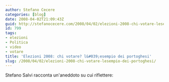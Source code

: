 ```yaml
---
author: Stefano Cecere
categories: [blog]
date: 2008-04-02T21:09:43Z
guid: http://stefanocecere.com/2008/04/02/elezioni-2008-chi-votare-lesempio-dei-portoghesi/
id: 799
tags:
- elezioni
- Politica
- video
- votare
title: 'Elezioni 2008: chi votare? l&#039;esempio dei portoghesi'
slug: /2008/04/02/elezioni-2008-chi-votare-lesempio-dei-portoghesi/
---
```


Stefano Salvi racconta un'aneddoto su cui riflettere: